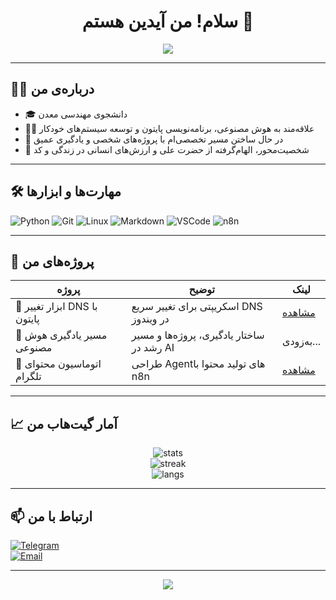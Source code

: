 <!-- پروفایل حرفه‌ای گیت‌هاب | ویرایش ۲۰۲۵ -->

<h1 align="center">سلام! من آیدین هستم 👋</h1>

<p align="center">
  <img src="https://readme-typing-svg.herokuapp.com?color=00b894&center=true&lines=📌+Python+Developer;🧠+AI+Learner;🎯+Problem+Solver;🚀+Always+Learning" />
</p>

---

## 👨‍💻 درباره‌ی من

- 🎓 دانشجوی مهندسی معدن
- 👨‍🔬 علاقه‌مند به هوش مصنوعی، برنامه‌نویسی پایتون و توسعه سیستم‌های خودکار
- 🧱 در حال ساختن مسیر تخصصی‌ام با پروژه‌های شخصی و یادگیری عمیق
- 🧠 شخصیت‌محور، الهام‌گرفته از حضرت علی و ارزش‌های انسانی در زندگی و کد

---

## 🛠️ مهارت‌ها و ابزارها

![Python](https://img.shields.io/badge/Python-3670A0?style=flat&logo=python&logoColor=ffdd54)
![Git](https://img.shields.io/badge/Git-F05032?style=flat&logo=git&logoColor=white)
![Linux](https://img.shields.io/badge/Linux-FCC624?style=flat&logo=linux&logoColor=black)
![Markdown](https://img.shields.io/badge/Markdown-000000?style=flat&logo=markdown&logoColor=white)
![VSCode](https://img.shields.io/badge/VSCode-007ACC?style=flat&logo=visual-studio-code&logoColor=white)
![n8n](https://img.shields.io/badge/n8n-ef5a3c?style=flat&logo=n8n&logoColor=white)

---

## 📌 پروژه‌های من

| پروژه | توضیح | لینک |
|-------|-------|------|
| 🔧 ابزار تغییر DNS با پایتون | اسکریپتی برای تغییر سریع DNS در ویندوز | [مشاهده](https://github.com/aidinmasoumi/dns-changer) |
| 🧠 مسیر یادگیری هوش مصنوعی | ساختار یادگیری، پروژه‌ها و مسیر رشد در AI | به‌زودی... |
| 🤖 اتوماسیون محتوای تلگرام | طراحی Agentهای تولید محتوا با n8n | [مشاهده](https://github.com/aidinmasoumi/n8n-content-agent) |

---

## 📈 آمار گیت‌هاب من

<p align="center">
  <img src="https://github-readme-stats.vercel.app/api?username=aidinmasoumi&show_icons=true&theme=transparent" alt="stats" />
  <br/>
  <img src="https://github-readme-streak-stats.herokuapp.com?user=aidinmasoumi&theme=default" alt="streak"/>
  <br/>
  <img src="https://github-readme-stats.vercel.app/api/top-langs/?username=aidinmasoumi&layout=compact" alt="langs" />
</p>

---

## 📫 ارتباط با من

[![Telegram](https://img.shields.io/badge/Telegram-2CA5E0?style=flat&logo=telegram&logoColor=white)](https://t.me/YourUsername)  
[![Email](https://img.shields.io/badge/Email-D14836?style=flat&logo=gmail&logoColor=white)](mailto:yourmail@gmail.com)

---

<p align="center">
  <img src="https://capsule-render.vercel.app/api?type=waving&color=gradient&height=100&section=footer"/>
</p>

